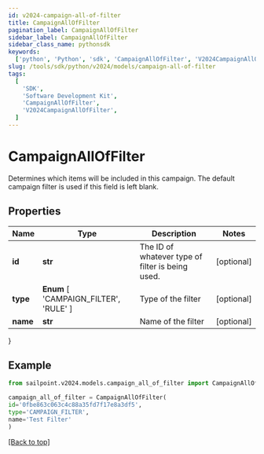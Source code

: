 ```yaml
---
id: v2024-campaign-all-of-filter
title: CampaignAllOfFilter
pagination_label: CampaignAllOfFilter
sidebar_label: CampaignAllOfFilter
sidebar_class_name: pythonsdk
keywords:
  ['python', 'Python', 'sdk', 'CampaignAllOfFilter', 'V2024CampaignAllOfFilter']
slug: /tools/sdk/python/v2024/models/campaign-all-of-filter
tags:
  [
    'SDK',
    'Software Development Kit',
    'CampaignAllOfFilter',
    'V2024CampaignAllOfFilter',
  ]
---
```


# CampaignAllOfFilter

Determines which items will be included in this campaign. The default campaign filter is used if this field is left blank.

## Properties

| Name | Type | Description | Notes |
| --- | --- | --- | --- |
| **id** | **str** | The ID of whatever type of filter is being used. | [optional] |
| **type** | **Enum** [ 'CAMPAIGN_FILTER', 'RULE' ] | Type of the filter | [optional] |
| **name** | **str** | Name of the filter | [optional] |

}

## Example

```python
from sailpoint.v2024.models.campaign_all_of_filter import CampaignAllOfFilter

campaign_all_of_filter = CampaignAllOfFilter(
id='0fbe863c063c4c88a35fd7f17e8a3df5',
type='CAMPAIGN_FILTER',
name='Test Filter'
)

```

[[Back to top]](#)

